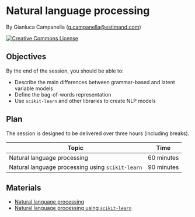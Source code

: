 # Natural language processing

By Gianluca Campanella (<g.campanella@estimand.com>)

[![Creative Commons License](https://i.creativecommons.org/l/by/4.0/80x15.png)](http://creativecommons.org/licenses/by/4.0/)

## Objectives

By the end of the session, you should be able to:

* Describe the main differences between grammar-based and latent variable models
* Define the bag-of-words representation
* Use `scikit-learn` and other libraries to create NLP models

## Plan

The session is designed to be delivered over three hours (including breaks).

| Topic                                            | Time        |
| ------------------------------------------------ | ----------- |
| Natural language processing                      | 60 minutes  |
| Natural language processing using `scikit-learn` | 90 minutes  |

## Materials

* [Natural language processing](https://cdn.rawgit.com/estimand/ga-data-science/master/13_nlp/slides/nlp.pdf)
* [Natural language processing using `scikit-learn`](https://cdn.rawgit.com/estimand/ga-data-science/master/13_nlp/notebooks/01_nlp.ipynb)

